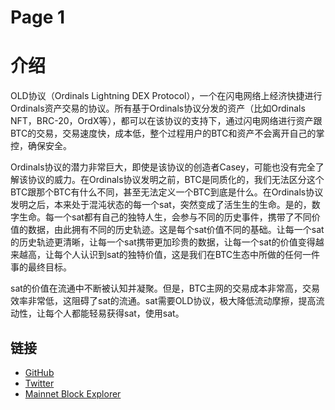 # Page 1

介绍
============

OLD协议（Ordinals Lightning DEX Protocol），一个在闪电网络上经济快捷进行Ordinals资产交易的协议。所有基于Ordinals协议分发的资产（比如Ordinals NFT，BRC-20，OrdX等），都可以在该协议的支持下，通过闪电网络进行资产跟BTC的交易，交易速度快，成本低，整个过程用户的BTC和资产不会离开自己的掌控，确保安全。

Ordinals协议的潜力非常巨大，即使是该协议的创造者Casey，可能也没有完全了解该协议的威力。在Ordinals协议发明之前，BTC是同质化的，我们无法区分这个BTC跟那个BTC有什么不同，甚至无法定义一个BTC到底是什么。在Ordinals协议发明之后，本来处于混沌状态的每一个sat，突然变成了活生生的生命。是的，数字生命。每一个sat都有自己的独特人生，会参与不同的历史事件，携带了不同价值的数据，由此拥有不同的历史轨迹。这是每个sat价值不同的基础。让每一个sat的历史轨迹更清晰，让每一个sat携带更加珍贵的数据，让每一个sat的价值变得越来越高，让每个人认识到sat的独特价值，这是我们在BTC生态中所做的任何一件事的最终目标。

sat的价值在流通中不断被认知并凝聚。但是，BTC主网的交易成本非常高，交易效率非常低，这阻碍了sat的流通。sat需要OLD协议，极大降低流动摩擦，提高流动性，让每个人都能轻易获得sat，使用sat。

链接
-----

- [GitHub](https://github.com/OLProtocol/)
- [Twitter](https://x.com/OLDProtocol/)
- [Mainnet Block Explorer](https://ordinalslightning.xyz)